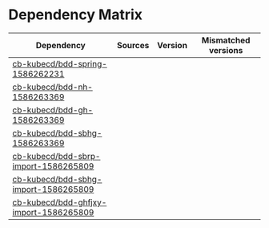 # Dependency Matrix

Dependency | Sources | Version | Mismatched versions
---------- | ------- | ------- | -------------------
[cb-kubecd/bdd-spring-1586262231](https://github.com/cb-kubecd/bdd-spring-1586262231.git) |  | []() | 
[cb-kubecd/bdd-nh-1586263369](https://github.com/cb-kubecd/bdd-nh-1586263369.git) |  | []() | 
[cb-kubecd/bdd-gh-1586263369](https://github.com/cb-kubecd/bdd-gh-1586263369.git) |  | []() | 
[cb-kubecd/bdd-sbhg-1586263369](https://github.com/cb-kubecd/bdd-sbhg-1586263369.git) |  | []() | 
[cb-kubecd/bdd-sbrp-import-1586265809](https://github.com/cb-kubecd/bdd-sbrp-import-1586265809.git) |  | []() | 
[cb-kubecd/bdd-sbhg-import-1586265809](https://github.com/cb-kubecd/bdd-sbhg-import-1586265809.git) |  | []() | 
[cb-kubecd/bdd-ghfjxy-import-1586265809](https://github.com/cb-kubecd/bdd-ghfjxy-import-1586265809.git) |  | []() | 
